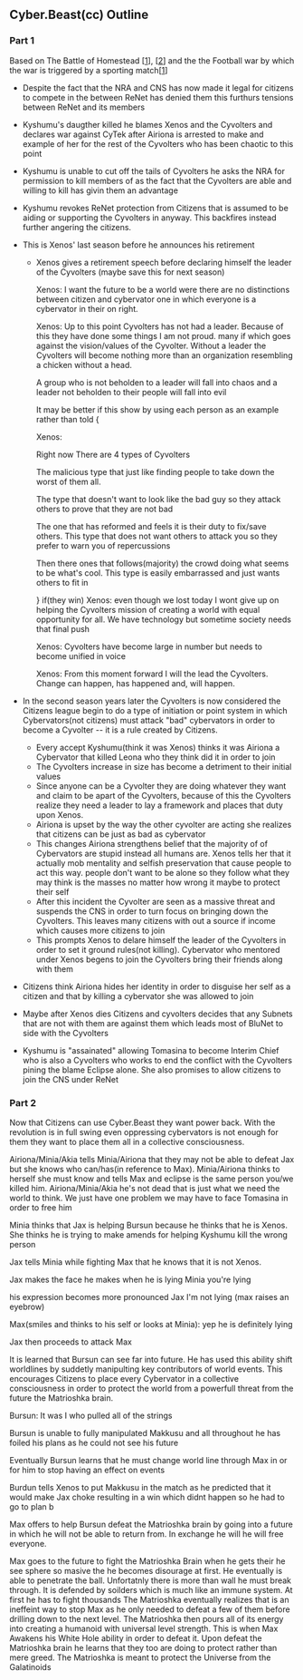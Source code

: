 ## Cyber.Beast(cc) Outline


### Part 1
Based on The Battle of Homestead [[1](https://battleofhomestead.org/bhf/the-battle-of-homestead/)], [[2](https://en.wikipedia.org/wiki/Homestead_strike)] and the the Football war by which the war is triggered by a sporting match[[1](https://en.wikipedia.org/wiki/Football_War)]
- Despite the fact that the NRA and CNS has now made it legal for citizens to compete in the between ReNet has denied them this furthurs tensions between ReNet and its members

- Kyshumu's daugther killed he blames Xenos and the Cyvolters and declares war against CyTek after Airiona is arrested to make and example of her for the rest of the Cyvolters who has been chaotic to this point
 
- Kyshumu is unable to cut off the tails of Cyvolters he asks the NRA for permission to kill members of as the fact that the Cyvolters are able and willing to kill has givin them an advantage

- Kyshumu revokes ReNet protection from Citizens that is assumed to be aiding or supporting the Cyvolters in anyway. This backfires instead further angering the citizens.
 
- This is Xenos' last season before he announces his retirement
	
	- Xenos gives a retirement speech before declaring himself the leader of the Cyvolters (maybe save this for next season)
		
		Xenos: I want the future to be a world were there are no distinctions between citizen and cybervator one in which everyone is a cybervator in their on right.
			
		Xenos: Up to this point Cyvolters has not had a leader. Because of this they have done some things I am not proud. many if which goes against the vision/values of the Cyvolter. Without a leader the Cyvolters will become nothing more than an organization resembling a chicken without a head.
		
		A group who is not beholden to a leader will fall into chaos and a leader not beholden to their people will fall into evil
			
		It may be better if this show by using each person as an example rather than told {
		
		Xenos:
			
		Right now There are 4 types of Cyvolters
			
		The malicious type that just like finding people to take down the worst of them all.
			
		The type that doesn't want to look like the bad guy so they attack others to prove that they are not bad
			
		The one that has reformed and feels it is their duty to fix/save others. This type that does not want others to attack you so they prefer to warn you of repercussions
			
		Then there ones that follows(majority) the crowd doing what seems to be what's cool. This type is easily embarrassed and just wants others to fit in
		
		}
		if(they win) Xenos: even though we lost today I wont give up on helping the Cyvolters mission of creating a world with equal opportunity for all. We have technology but sometime society needs that final push
		
		Xenos: Cyvolters have become large in number but needs to become unified in voice
		
		Xenos: From this moment forward I will the lead the Cyvolters. Change can happen, has happened and, will happen.
	 
- In the second season years later the Cyvolters is now considered the Citizens league begin to do a type of initiation or point system in which Cybervators(not citizens) must attack "bad" cybervators in order to become a Cyvolter -- it is a rule created by Citizens.
	- Every accept Kyshumu(think it was Xenos) thinks it was Airiona a Cybervator that killed Leona who they think did it in order to join
	- The Cyvolters increase in size has become a detriment to their initial values
	- Since anyone can be a Cyvolter they are doing whatever they want and claim to be apart of the Cyvolters, because of this the Cyvolters realize they need a leader to lay a framework and places that duty upon Xenos.
	- Airiona is upset by the way the other cyvolter are acting she realizes that citizens can be just as bad as cybervator
	- This changes Airiona strengthens belief that the majority of of Cybervators are stupid instead all humans are. Xenos tells her that it actually mob mentality and selfish preservation that cause people to act this way. people don't want to be alone so they follow what they may think is the masses no matter how wrong it maybe to protect their self
	- After this incident the Cyvolter are seen as a massive threat and suspends the CNS in order to turn focus on bringing down the Cyvolters. This leaves many citizens with out a source if income which causes more citizens to join
	- This prompts Xenos to delare himself the leader of the Cyvolters in order to set it ground rules(not killing). Cybervator who mentored under Xenos begens to join the Cyvolters bring their friends along with them
	
- Citizens think Airiona hides her identity in order to disguise her self as a citizen and that by killing a cybervator she was allowed to join

- Maybe after Xenos dies Citizens and cyvolters decides that any Subnets that are not with them are against them which leads most of BluNet to side with the Cyvolters

- Kyshumu is "assainated" allowing Tomasina to become Interim Chief who is also a Cyvolters who works to end the conflict with the Cyvolters pining the blame Eclipse alone. She also promises to allow citizens to join the CNS under ReNet

### Part 2
Now that Citizens can use Cyber.Beast they want power back. With the revolution is in full swing even oppressing cybervators is not enough for them they want to place them all in a collective consciousness.

Airiona/Minia/Akia tells Minia/Airiona that they may not be able to defeat Jax but she knows who can/has(in reference to Max). Minia/Airiona thinks to herself she must know and tells Max and eclipse is the same person you/we killed him. Airiona/Minia/Akia he's not dead that is just what we need the world to think. We just have one problem we may have to face Tomasina in order to free him

Minia thinks that Jax is helping Bursun because he thinks that he is Xenos. She thinks he is trying to make amends for helping Kyshumu kill the wrong person

Jax tells Minia while fighting Max that he knows that it is not Xenos.

Jax makes the face he makes when he is lying Minia you're lying

his expression becomes more pronounced Jax I'm not lying (max raises an eyebrow)

Max(smiles and thinks to his self or looks at Minia): yep he is definitely lying

Jax then proceeds to attack Max

It is learned that Bursun can see far into future. He has used this ability shift worldlines by suddetly manipulting key contributors of world events. This encourages Citizens to place every Cybervator in a collective consciousness in order to protect the world from a powerfull threat from the future the Matrioshka brain.

Bursun: It was I who pulled all of the strings

Bursun is unable to fully manipulated Makkusu and all throughout he has foiled his plans as he could not see his future

Eventually Bursun learns that he must change world line through Max in or for him to stop having an effect on events

Burdun tells Xenos to put Makkusu in the match as he predicted that it would make Jax choke resulting in a win which didnt happen so he had to go to plan b

Max offers to help Bursun defeat the Matrioshka brain by going into a future in which he will not be able to return from. In exchange he will he will free everyone.

Max goes to the future to fight the Matrioshka Brain when he gets their he see sphere so masive the he becomes disourage at first. He eventually is able to penetrate the ball. Unfortatnly there is more than wall he must break through. It is defended by soilders which is much like an immune system. At first he has to fight thousands The Matrioshka eventually realizes that is an ineffeint way to stop Max as he only needed to defeat a few of them before drilling down to the next level. The Matrioshka then pours all of its energy into creating a humanoid with universal level strength. This is when Max Awakens his White Hole ability in order to defeat it. Upon defeat the Matrioshka brain he learns that they too are doing to protect rather than mere greed. The Matrioshka is meant to protect the Universe from the Galatinoids

